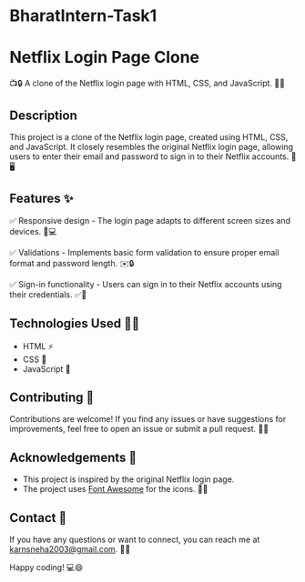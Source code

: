 # BharatIntern-Task1
# Netflix Login Page Clone

📺🔒 A clone of the Netflix login page with HTML, CSS, and JavaScript. 🎥🔑

## Description

This project is a clone of the Netflix login page, created using HTML, CSS, and JavaScript. It closely resembles the original Netflix login page, allowing users to enter their email and password to sign in to their Netflix accounts. 📝🖥️

## Features ✨

✅ Responsive design - The login page adapts to different screen sizes and devices. 📱💻

✅ Validations - Implements basic form validation to ensure proper email format and password length. ✉️🔒

✅ Sign-in functionality - Users can sign in to their Netflix accounts using their credentials. ✅🔑

## Technologies Used 👩‍💻

- HTML ⚡️
- CSS 🎨
- JavaScript 🚀

## Contributing 🔎

Contributions are welcome! If you find any issues or have suggestions for improvements, feel free to open an issue or submit a pull request. 🤝🙌

## Acknowledgements 🙏

- This project is inspired by the original Netflix login page.
- The project uses [Font Awesome](https://fontawesome.com/) for the icons. 🙏🎉

## Contact 📧

If you have any questions or want to connect, you can reach me at karnsneha2003@gmail.com. 📧📞

Happy coding! 💻😄
